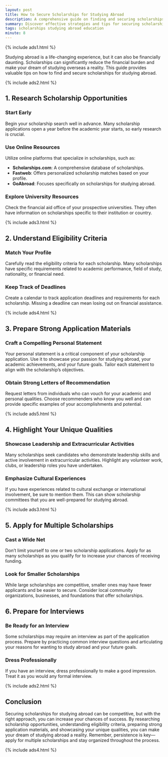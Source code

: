 ```yaml
---
layout: post
title: How to Secure Scholarships for Studying Abroad
description: A comprehensive guide on finding and securing scholarships to study abroad.
summary: Discover effective strategies and tips for securing scholarships that can help fund your international education.
tags: scholarships studying abroad education
minute: 8
---
```


{% include ads1.html %}

Studying abroad is a life-changing experience, but it can also be financially daunting. Scholarships can significantly reduce the financial burden and make your dream of studying overseas a reality. This guide provides valuable tips on how to find and secure scholarships for studying abroad.

{% include ads2.html %}

## 1. Research Scholarship Opportunities

### Start Early
Begin your scholarship search well in advance. Many scholarship applications open a year before the academic year starts, so early research is crucial. 

### Use Online Resources
Utilize online platforms that specialize in scholarships, such as:

- **Scholarships.com**: A comprehensive database of scholarships.
- **Fastweb**: Offers personalized scholarship matches based on your profile.
- **GoAbroad**: Focuses specifically on scholarships for studying abroad.

### Explore University Resources
Check the financial aid office of your prospective universities. They often have information on scholarships specific to their institution or country.

{% include ads3.html %}

## 2. Understand Eligibility Criteria

### Match Your Profile
Carefully read the eligibility criteria for each scholarship. Many scholarships have specific requirements related to academic performance, field of study, nationality, or financial need.

### Keep Track of Deadlines
Create a calendar to track application deadlines and requirements for each scholarship. Missing a deadline can mean losing out on financial assistance.

{% include ads4.html %}

## 3. Prepare Strong Application Materials

### Craft a Compelling Personal Statement
Your personal statement is a critical component of your scholarship application. Use it to showcase your passion for studying abroad, your academic achievements, and your future goals. Tailor each statement to align with the scholarship’s objectives.

### Obtain Strong Letters of Recommendation
Request letters from individuals who can vouch for your academic and personal qualities. Choose recommenders who know you well and can provide specific examples of your accomplishments and potential.

{% include ads5.html %}

## 4. Highlight Your Unique Qualities

### Showcase Leadership and Extracurricular Activities
Many scholarships seek candidates who demonstrate leadership skills and active involvement in extracurricular activities. Highlight any volunteer work, clubs, or leadership roles you have undertaken.

### Emphasize Cultural Experiences
If you have experiences related to cultural exchange or international involvement, be sure to mention them. This can show scholarship committees that you are well-prepared for studying abroad.

{% include ads3.html %}

## 5. Apply for Multiple Scholarships

### Cast a Wide Net
Don’t limit yourself to one or two scholarship applications. Apply for as many scholarships as you qualify for to increase your chances of receiving funding.

### Look for Smaller Scholarships
While large scholarships are competitive, smaller ones may have fewer applicants and be easier to secure. Consider local community organizations, businesses, and foundations that offer scholarships.

## 6. Prepare for Interviews

### Be Ready for an Interview
Some scholarships may require an interview as part of the application process. Prepare by practicing common interview questions and articulating your reasons for wanting to study abroad and your future goals.

### Dress Professionally
If you have an interview, dress professionally to make a good impression. Treat it as you would any formal interview.

{% include ads2.html %}

## Conclusion

Securing scholarships for studying abroad can be competitive, but with the right approach, you can increase your chances of success. By researching scholarship opportunities, understanding eligibility criteria, preparing strong application materials, and showcasing your unique qualities, you can make your dream of studying abroad a reality. Remember, persistence is key—apply for multiple scholarships and stay organized throughout the process.

{% include ads4.html %}
